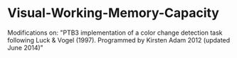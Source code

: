 # Visual-Working-Memory-Capacity
Modifications on: "PTB3 implementation of a color change detection task following Luck &amp; Vogel (1997). Programmed by Kirsten Adam 2012 (updated June 2014)"
